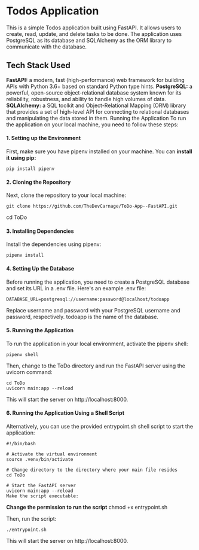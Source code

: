 # Todos Application
This is a simple Todos application built using FastAPI. It allows users to create, read, update, and delete tasks to be done. The application uses PostgreSQL as its database and SQLAlchemy as the ORM library to communicate with the database.

## Tech Stack Used
**FastAPI:** a modern, fast (high-performance) web framework for building APIs with Python 3.6+ based on standard Python type hints.
**PostgreSQL:** a powerful, open-source object-relational database system known for its reliability, robustness, and ability to handle high volumes of data.
**SQLAlchemy:** a SQL toolkit and Object-Relational Mapping (ORM) library that provides a set of high-level API for connecting to relational databases and manipulating the data stored in them.
Running the Application
To run the application on your local machine, you need to follow these steps:

#### 1. Setting up the Environment
First, make sure you have pipenv installed on your machine. You can **install it using pip:**

    pip install pipenv
#### 2. Cloning the Repository
Next, clone the repository to your local machine:

    git clone https://github.com/TheDevCarnage/ToDo-App--FastAPI.git

cd ToDo
#### 3. Installing Dependencies
Install the dependencies using pipenv:

    pipenv install

#### 4. Setting Up the Database
Before running the application, you need to create a PostgreSQL database and set its URL in a .env file. Here's an example .env file:


    DATABASE_URL=postgresql://username:password@localhost/todoapp

Replace username and password with your PostgreSQL username and password, respectively. todoapp is the name of the database.

#### 5. Running the Application
To run the application in your local environment, activate the pipenv shell:

    pipenv shell

Then, change to the ToDo directory and run the FastAPI server using the uvicorn command:

    cd ToDo
    uvicorn main:app --reload

This will start the server on http://localhost:8000.

#### 6. Running the Application Using a Shell Script
Alternatively, you can use the provided entrypoint.sh shell script to start the application:


    #!/bin/bash

    # Activate the virtual environment
    source .venv/bin/activate

    # Change directory to the directory where your main file resides
    cd ToDo

    # Start the FastAPI server
    uvicorn main:app --reload
    Make the script executable:

**Change the permission to run the script**
    chmod +x entrypoint.sh

Then, run the script:

    ./entrypoint.sh

This will start the server on http://localhost:8000.